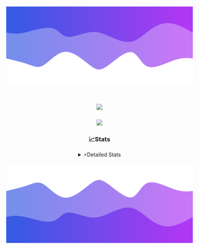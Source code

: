 ![Header](./header.png)
<div align="center">

<h1 align="center">
  <a href="https://git.io/typing-svg">
    <img src="https://readme-typing-svg.herokuapp.com/?lines=Hello,+There!+%F0%9F%91%8B;This+is+chicho.;Owner+on+Ocean;&center=true&size=25">
  </a>
</h1>
  
<p align="center">
  <img src="https://lanyard.cnrad.dev/api/852683595378196480" />
</p>

### 📈Stats
<details>
    <summary> ⚡Detailed Stats</summary>
    <br/>

<!--START_SECTION:waka-->
![Code Time](http://img.shields.io/badge/Code%20Time-1%2C132%20hrs%2039%20mins-blue)

![Profile Views](http://img.shields.io/badge/Profile%20Views-0-blue)

**🐱 My GitHub Data** 

> 📦 225.5 kB Used in GitHub's Storage 
 > 
> 🏆 0 Contributions in the Year 2025
 > 
> 🚫 Not Opted to Hire
 > 
> 📜 15 Public Repositories 
 > 
> 🔑 13 Private Repositories 
 > 
**I'm a Night 🦉** 

```text
🌞 Morning                25 commits          █░░░░░░░░░░░░░░░░░░░░░░░░   04.51 % 
🌆 Daytime                74 commits          ███░░░░░░░░░░░░░░░░░░░░░░   13.36 % 
🌃 Evening                245 commits         ███████████░░░░░░░░░░░░░░   44.22 % 
🌙 Night                  210 commits         █████████░░░░░░░░░░░░░░░░   37.91 % 
```
📅 **I'm Most Productive on Friday** 

```text
Monday                   29 commits          █░░░░░░░░░░░░░░░░░░░░░░░░   05.23 % 
Tuesday                  118 commits         █████░░░░░░░░░░░░░░░░░░░░   21.30 % 
Wednesday                85 commits          ████░░░░░░░░░░░░░░░░░░░░░   15.34 % 
Thursday                 77 commits          ███░░░░░░░░░░░░░░░░░░░░░░   13.90 % 
Friday                   131 commits         ██████░░░░░░░░░░░░░░░░░░░   23.65 % 
Saturday                 62 commits          ███░░░░░░░░░░░░░░░░░░░░░░   11.19 % 
Sunday                   52 commits          ██░░░░░░░░░░░░░░░░░░░░░░░   09.39 % 
```


📊 **This Week I Spent My Time On** 

```text
🕑︎ Time Zone: America/Argentina/Buenos_Aires

💬 Programming Languages: 
TypeScript               15 hrs 6 mins       ██████████████████░░░░░░░   72.99 % 
HTML                     2 hrs 45 mins       ███░░░░░░░░░░░░░░░░░░░░░░   13.29 % 
Python                   2 hrs 9 mins        ███░░░░░░░░░░░░░░░░░░░░░░   10.46 % 
Other                    23 mins             ░░░░░░░░░░░░░░░░░░░░░░░░░   01.87 % 
CSS                      13 mins             ░░░░░░░░░░░░░░░░░░░░░░░░░   01.11 % 

🔥 Editors: 
Cursor                   20 hrs 34 mins      █████████████████████████   99.42 % 
VS Code                  7 mins              ░░░░░░░░░░░░░░░░░░░░░░░░░   00.58 % 

🐱‍💻 Projects: 
ocean-backend            16 hrs 6 mins       ███████████████████░░░░░░   77.79 % 
py                       2 hrs 48 mins       ███░░░░░░░░░░░░░░░░░░░░░░   13.53 % 
front-electro-patagonia-m1 hr 35 mins        ██░░░░░░░░░░░░░░░░░░░░░░░   07.66 % 
templates                7 mins              ░░░░░░░░░░░░░░░░░░░░░░░░░   00.58 % 
Programacion             3 mins              ░░░░░░░░░░░░░░░░░░░░░░░░░   00.26 % 

💻 Operating System: 
Windows                  18 hrs 24 mins      ██████████████████████░░░   88.90 % 
Mac                      2 hrs 17 mins       ███░░░░░░░░░░░░░░░░░░░░░░   11.10 % 
```

**I Mostly Code in JavaScript** 

```text
HTML                     7 repos             █████░░░░░░░░░░░░░░░░░░░░   18.92 % 
TypeScript               4 repos             ███░░░░░░░░░░░░░░░░░░░░░░   10.81 % 
Astro                    2 repos             █░░░░░░░░░░░░░░░░░░░░░░░░   05.41 % 
C                        1 repo              █░░░░░░░░░░░░░░░░░░░░░░░░   02.70 % 
SCSS                     1 repo              █░░░░░░░░░░░░░░░░░░░░░░░░   02.70 % 
```




 Last Updated on 15/03/2025 07:16:09 UTC
<!--END_SECTION:waka-->
</details>

![Footer](./footer.png)
